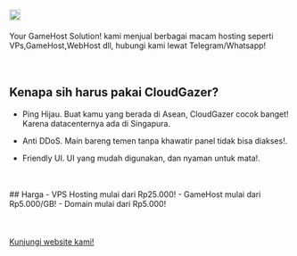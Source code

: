 # <img src="[https://i.ibb.co.com/PFVLssv/20240611-095110.png](https://www.cloudgazer.space/cg.svg)" style="width: 20px;" />
Your GameHost Solution! kami menjual berbagai macam hosting seperti VPs,GameHost,WebHost dll, hubungi kami lewat Telegram/Whatsapp!
<br>
<br>
<br>
## Kenapa sih harus pakai CloudGazer?
- Ping Hijau.
  Buat kamu yang berada di Asean, CloudGazer cocok banget! Karena datacenternya ada di Singapura.

- Anti DDoS.
  Main bareng temen tanpa khawatir panel tidak bisa diakses!.

- Friendly UI.
  UI yang mudah digunakan, dan nyaman untuk mata!.
<br>
<br>
## Harga
- VPS Hosting mulai dari Rp25.000!
- GameHost mulai dari Rp5.000/GB!
- Domain mulai dari Rp5.000!
<br>
<br>
<br>
<br>
<a href="https://www.cloudgazer.space/">Kunjungi website kami!</a>
